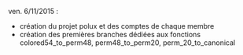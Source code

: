 ven. 6/11/2015 : 
* création du projet polux et des comptes de chaque membre
* création des premières branches dédiées aux fonctions colored54_to_perm48, perm48_to_perm20, perm_20_to_canonical